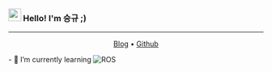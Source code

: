 ### <img src="https://media.giphy.com/media/hvRJCLFzcasrR4ia7z/giphy.gif" width="25px"> Hello! I'm 승규 ;)
---
<p align = "center">
  <a href ="https://velog.io/@ilovesogogi">Blog</a> • 
  <a href = "https://github.com/ilovesogogi">Github</a>
</p>
- 🌱 I’m currently learning  <img alt="ROS" src = "https://img.shields.io/badge/ROS-3776AB.svg?&style=for-the-badge&logo=ROS&logoColor=blue"/>
<!--
**ilovesogogi/ilovesogogi** is a ✨ _special_ ✨ repository because its `README.md` (this file) appears on your GitHub profile.

Here are some ideas to get you started:

- 🔭 I’m currently working on ...
- 🌱 I’m currently learning ...
- 👯 I’m looking to collaborate on ...
- 🤔 I’m looking for help with ...
- 💬 Ask me about ...
- 📫 How to reach me: ...
- 😄 Pronouns: ...
- ⚡ Fun fact: ...
-->
